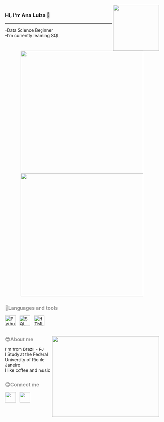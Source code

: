 <img src="https://ckeditor.com/apps/ckfinder/userfiles/files/git.gif" align="right" style="float:right; height:150px; width:150px" />

### Hi, I'm Ana Luiza 👋 

---
<div>
<p>-Data Science Beginner
  <br>
-I’m currently learning SQL</p>
<p align = "center">
  <img src = "https://github-readme-stats.vercel.app/api?username=analusz&show_icons=true&theme=onedark" width = 400>
  <img src = "https://github-readme-streak-stats.herokuapp.com?user=analusz&theme=onedark&hide_border=true" width = 400>
</p>
</div>

##

<div>
<p><strong><span style="color:#999999"><span style="font-size:16px">🔧Languages and tools</span></span></strong></p>
<p><img alt="Python" src="https://ckeditor.com/apps/ckfinder/userfiles/files/Python-PNG-File.png" style="height:35px; width:35px" />&nbsp;&nbsp; <img alt="SQL" src="https://ckeditor.com/apps/ckfinder/userfiles/files/3161158.png" style="height:35px; width:35px" />&nbsp;&nbsp; <img alt="HTML" src="https://ckeditor.com/apps/ckfinder/userfiles/files/174854.png" style="height:35px; width:35px" /></p>
</div>

##

<div>
<img src="https://ckeditor.com/apps/ckfinder/userfiles/files/8b35fef55fba1a201c9c7a11d3ec3d64.gif" align="right" style="float:right; height:263px; width:350px" />
<p><strong><span style="color:#999999"><span style="font-size:16px">😎About me</span></span></strong></p>
<p>I&#39;m from Brazil - RJ
  <br>
I Study at the Federal University of Rio de Janeiro
  <br>
I like coffee and music</p>
</div>

##

<div>
<p><strong><span style="color:#999999"><span style="font-size:16px">😊Connect me</span></span></strong></p>
<p><a href="https://www.instagram.com/ana_luiza.sz/" target="_blank"><img alt="" src="https://ckeditor.com/apps/ckfinder/userfiles/files/instagram.png" style="height:35px; width:35px" /></a>&nbsp;&nbsp; <a href="https://www.linkedin.com/in/ana-luiza-2a16501b1" target="_blank"><img alt="" src="https://ckeditor.com/apps/ckfinder/userfiles/files/image.png" style="height:35px; width:35px" /></a></p>
</div>

##
